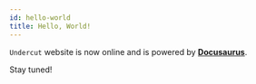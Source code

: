 ```yaml
---
id: hello-world
title: Hello, World!
---
```


`Undercut` website is now online and is powered by [**Docusaurus**](https://docusaurus.io/).

Stay tuned!
